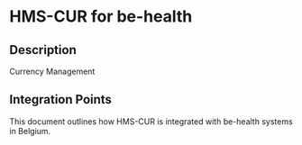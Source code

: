 # HMS-CUR for be-health

## Description

Currency Management

## Integration Points

This document outlines how HMS-CUR is integrated with be-health systems in Belgium.
